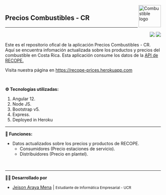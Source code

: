<img src="https://cdn.icon-icons.com/icons2/1199/PNG/512/1490971315-map-icons-10_82741.png" alt="Combustible logo" title="LOGO" align="right" height="72"/>


## Precios Combustibles - CR

---

<p align="right">
    <img src="https://img.shields.io/website?label=WEBSITE&url=https%3A%2F%2Frecope-prices.herokuapp.com">
    <img src="https://img.shields.io/github/v/release/jeison-araya/recope-prices">
</p>

Este es el repositorio ofical de la aplicación Precios Combustibles - CR. Aquí se encuentra infomación actualizada sobre los productos y precios del combustible en Costa Rica. Esta aplicación consume los datos de la <a href="https://datosabiertos.recope.go.cr/servicio-api">API de RECOPE.</a>

Visita nuestra página en <a>https://recope-prices.herokuapp.com</a>

<br>

**⚙️ Tecnologías utilizadas:**
1. Angular 12.
2. Node JS.
3. Bootstrap v5.
4. Express.
5. Deployed in Heroku

---

**📌 Funciones:**

* Datos actualizados sobre los precios y productos de RECOPE.
    * Consumidores (Precio estaciones de servicio).
    * Distribuidores (Precio en plantel).
<br>

---

**👨‍💼 Desarrollado por**
* [Jeison Araya Mena](https://github.com/jeison-araya "Github profile") | <small>Estudiante de Informática Empresarial - UCR</small>

